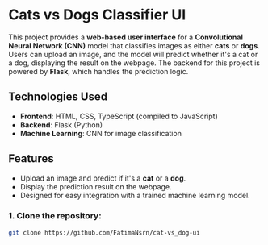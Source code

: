 # Cats vs Dogs Classifier UI

This project provides a **web-based user interface** for a **Convolutional Neural Network (CNN)** model that classifies images as either **cats** or **dogs**. Users can upload an image, and the model will predict whether it's a cat or a dog, displaying the result on the webpage. The backend for this project is powered by **Flask**, which handles the prediction logic.

## Technologies Used
- **Frontend**: HTML, CSS, TypeScript (compiled to JavaScript)
- **Backend**: Flask (Python)
- **Machine Learning**: CNN for image classification

## Features
- Upload an image and predict if it's a **cat** or a **dog**.
- Display the prediction result on the webpage.
- Designed for easy integration with a trained machine learning model.


### 1. Clone the repository:
```bash
git clone https://github.com/FatimaNsrn/cat-vs_dog-ui

